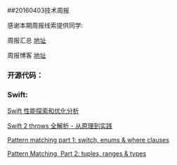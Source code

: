 
##20160403技术周报

感谢本期周报线索提供同学: 

周报汇总 [地址](https://github.com/BaiduHiDeviOS/iOS-Tech-Weekly)

周报博客 [地址](http://baiduhidevios.github.io/)



### 开源代码：


### Swift:

[Swift 性能探索和优化分析](https://onevcat.com/2016/02/swift-performance/)

[Swift 2 throws 全解析 - 从原理到实践](https://onevcat.com/2016/03/swift-throws/)

[Pattern matching part 1: switch, enums & where clauses](http://alisoftware.github.io/swift/2016/03/27/pattern-matching-1/)

[Pattern Matching, Part 2: tuples, ranges & types](http://alisoftware.github.io/swift/2016/03/30/pattern-matching-2/)

